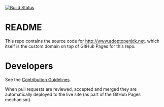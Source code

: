 [![Build Status](https://travis-ci.org/AdoptOpenJDK/openjdk-website.svg?branch=master)](https://travis-ci.org/AdoptOpenJDK/openjdk-website)
# README

This repo contains the source code for http://www.adoptopenjdk.net, which itself is the custom domain on top of GitHub Pages for this repo.

# Developers

See the [Contribution Guidelines](CONTRIBUTING.md).

When pull requests are reviewed, accepted and merged they are automatically deployed to the live site (as part of the GitHub Pages mechanism).
